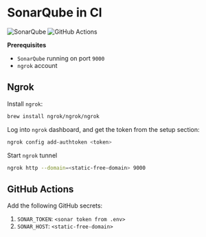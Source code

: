 # SonarQube in CI

![SonarQube](https://img.shields.io/badge/SonarQube-v10-blue?logo=sonarqube)
![GitHub Actions](https://img.shields.io/badge/GitHub%20Actions-v3-black?logo=github)

**Prerequisites**

- `SonarQube` running on port `9000`
- `ngrok` account

## Ngrok

Install `ngrok`:

```bash
brew install ngrok/ngrok/ngrok
```

Log into `ngrok` dashboard, and get the token from the setup section:

```bash
ngrok config add-authtoken <token>
```

Start `ngrok` tunnel

```bash
ngrok http --domain=<static-free-domain> 9000
```

## GitHub Actions

Add the following GitHub secrets:
1. `SONAR_TOKEN`: `<sonar token from .env>`
2. `SONAR_HOST`: `<static-free-domain>`
